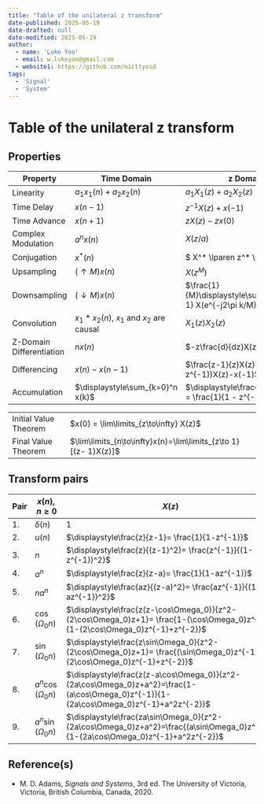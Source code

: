 ```yaml
---
title: "Table of the unilateral z transform"
date-published: 2025-05-19
date-drafted: null
date-modified: 2025-05-19
author:
  - name: 'Luke Yoo'
  - email: w.lukeyoo@gmail.com
  - website1: https://github.com/micttyoid
tags:
  - 'Signal'
  - 'System'
---
```


# Table of the unilateral z transform

## Properties

| Property | Time Domain | z Domain |
|----------|-------------|----------|
|Linearity| $a_1x_1(n) + a_2x_2(n)$ | $a_1X_1(z) + a_2X_2(z)$ |
|Time Delay| $x(n - 1)$ | $z^{-1}X(z) + x(-1)$ |
|Time Advance| $x(n + 1)$ | $zX(z) - zx(0)$ |
|Complex Modulation| $a^nx(n)$ | $X(z/a)$ |
|Conjugation| $x^*(n)$ | $ X^* \lparen z^* \rparen$ |
|Upsampling| $(\uparrow M)x(n)$ | $X(z^M)$ |
|Downsampling| $(\downarrow M)x(n)$ | $\frac{1}{M}\displaystyle\sum_{k=0}^{M-1} X(e^{-j2\pi k/M}\:z^{1/M})$ |
|Convolution| $x_1 * x_2(n)$, $x_1$ and $x_2$ are causal | $X_1(z)X_2(z)$ |
|Z-Domain Differentiation| $nx(n)$ | $-z\frac{d}{dz}X(z)$ |
|Differencing| $x(n)-x(n-1)$ | $\frac{z-1}{z}X(z)-x(-1)=(1-z^{-1})X(z)-x(-1)$ |
|Accumulation| $\displaystyle\sum_{k=0}^n x(k)$ | $\displaystyle\frac{z}{z-1}X(z) = \frac{1}{1 - z^{-1}}X(z)$ |

|                     |                                        |
|---------------------|----------------------------------------|
|Initial Value Theorem| $x(0) = \lim\limits_{z\to\infty} X(z)$ |
|Final Value Theorem  | $\lim\limits_{n\to\infty}x(n)=\lim\limits_{z\to 1}[(z- 1)X(z)]$ |

## Transform pairs

|Pair| $x(n),n\ge0$ | $X(z)$                                                 |
|----|--------------|--------------------------------------------------------|
|1.  | $\delta(n)$  | $\displaystyle 1$ |
|2.  | $u(n)$       | $\displaystyle\frac{z}{z-1}= \frac{1}{1-z^{-1}}$ |
|3.  | $n$          | $\displaystyle\frac{z}{(z-1)^2}= \frac{z^{-1}}{(1-z^{-1})^2}$ |
|4.  | $a^n$        | $\displaystyle\frac{z}{z-a}= \frac{1}{1-az^{-1}}$ |
|5.  | $n a^n$      | $\displaystyle\frac{az}{(z-a)^2}= \frac{az^{-1}}{(1-az^{-1})^2}$ |
|6.  | $\cos(\Omega_0 n)$ | $\displaystyle\frac{z(z-\cos\Omega_0)}{z^2-(2\cos\Omega_0)z+1}= \frac{1-(\cos\Omega_0)z^{-1}}{1-(2\cos\Omega_0)z^{-1}+z^{-2}}$ |
|7.  | $\sin(\Omega_0 n)$ | $\displaystyle\frac{z\sin\Omega_0}{z^2-(2\cos\Omega_0)z+1}= \frac{(\sin\Omega_0)z^{-1}}{1-(2\cos\Omega_0)z^{-1}+z^{-2}}$ |
|8.  | $a^n \cos(\Omega_0 n)$ | $\displaystyle\frac{z(z-a\cos\Omega_0)}{z^2-(2a\cos\Omega_0)z+a^2}=\frac{1-(a\cos\Omega_0)z^{-1}}{1-(2a\cos\Omega_0)z^{-1}+a^2z^{-2}}$ |
|9.  | $a^n \sin(\Omega_0 n)$ | $\displaystyle\frac{za\sin\Omega_0}{z^2-(2a\cos\Omega_0)z+a^2}=\frac{(a\sin\Omega_0)z^{-1}}{1-(2a\cos\Omega_0)z^{-1}+a^2z^{-2}}$ |

## Reference(s)

- M. D. Adams, _Signals and Systems_, 3rd ed. The University of Victoria, Victoria, British Columbia, Canada, 2020.